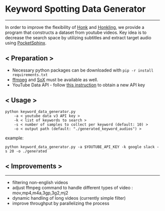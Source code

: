 # Keyword Spotting Data Generator
---
In order to improve the flexibility of [Honk](https://github.com/castorini/honk) and [Honkling](https://github.com/castorini/honkling), we provide a program that constructs a dataset from youtube videos.
Key idea is to decrease the search space by utilizing subtitles and extract target audio using [PocketSphinx](https://github.com/cmusphinx/pocketsphinx).

## < Preparation >
- Necessary python packages can be downloaded with `pip -r install requirements.txt`
- [ffmpeg](https://www.ffmpeg.org/) and [SoX](http://sox.sourceforge.net/) must be available as well.
- YouTube Data API - follow [this instruction](https://developers.google.com/youtube/v3/getting-started) to obtain a new API key

## < Usage >
```
python keyword_data_generator.py
	-a < youtube data v3 API key >
	-k < list of keywords to search >
	-s < number of samples to collect per keyword (default: 10) >
	-o < output path (default: "./generated_keyword_audios") >
```

example:
```
python keyword_data_generator.py -a $YOUTUBE_API_KEY -k google slack -s 20 -o ./generated
```

## < Improvements >
___
- filtering non-english videos
- adjust ffmpeg command to handle different types of video : mov,mp4,m4a,3gp,3g2,mj2
- dynamic handling of long videos (currently simple filter)
- improve throughput by parallelizing the process
